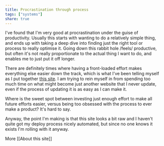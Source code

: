 ```yaml
---
title: Procrastination through process
tags: ["systems"]
share: true
---
```


I've found that I'm very good at procrastination under the guise of productivity. Usually this starts with wanting to do a relatively simple thing, and ends up with taking a deep dive into finding just the right tool or process to really optimise it. Going down this rabbit hole /feels/ productive, but often it's not really proportionate to the actual thing I want to do, and enables me to just put it off longer.

There are definitely times where having a front-loaded effort makes everything else easier down the track, which is what I've been telling myself as I put together <a href="about-this-site" class="internal-link">this site</a>. I am trying to rein myself in from spending too much time on what might become just another website that I never update, even if the process of updating it is as easy as I can make it.

Where is the sweet spot between investing just enough effort to make all future efforts easier, versus being too obsessed with the process to ever make a product? It's hard to say.

Anyway, the point I'm making is that this site looks a bit raw and I haven't quite got my deploy process nicely automated, but since no one knows it exists I'm rolling with it anyway.

More [[About this site]]